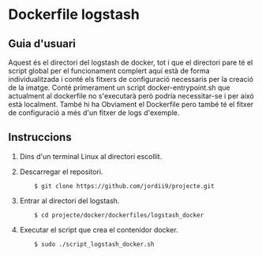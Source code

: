 # Dockerfile logstash
## Guia d'usuari

Aquest és el directori del logstash de docker, tot i que el directori pare té el script global per el funcionament complert aquí està de forma individualitzada i conté els fitxers de configuració necessaris per la creació de la imatge. 
Conté primerament un script docker-entrypoint.sh que actualment al dockerfile no s'executarà però podría necessitar-se i per aixó està localment.
També hi ha Obviament el Dockerfile pero també té el fitxer de configuració a més d'un fitxer de logs d'exemple.

## Instruccions

1. Dins d'un terminal Linux al directori escollit.

2. Descarregar el repositori.

	```
		$ git clone https://github.com/jordii9/projecte.git
	```
	
3.  Entrar al directori del logstash.

	```
		$ cd projecte/docker/dockerfiles/logstash_docker
	```
4. Executar el script que crea el contenidor docker. 
	```
		$ sudo ./script_logstash_docker.sh
	```
